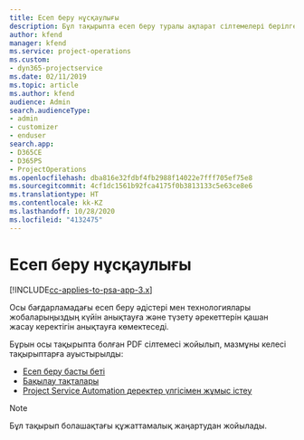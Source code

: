 ```yaml
---
title: Есеп беру нұсқаулығы
description: Бұл тақырыпта есеп беру туралы ақпарат сілтемелері берілген.
author: kfend
manager: kfend
ms.service: project-operations
ms.custom:
- dyn365-projectservice
ms.date: 02/11/2019
ms.topic: article
ms.author: kfend
audience: Admin
search.audienceType:
- admin
- customizer
- enduser
search.app:
- D365CE
- D365PS
- ProjectOperations
ms.openlocfilehash: dba816e32fdbf4fb2988f14022e7fff705ef75e8
ms.sourcegitcommit: 4cf1dc1561b92fca4175f0b3813133c5e63ce8e6
ms.translationtype: HT
ms.contentlocale: kk-KZ
ms.lasthandoff: 10/28/2020
ms.locfileid: "4132475"
---
```

# <a name="reporting-guide"></a>Есеп беру нұсқаулығы

[!INCLUDE[cc-applies-to-psa-app-3.x](../../includes/cc-applies-to-psa-app-3x.md)]

Осы бағдарламадағы есеп беру әдістері мен технологиялары жобаларыңыздың күйін анықтауға және түзету әрекеттерін қашан жасау керектігін анықтауға көмектеседі. 

Бұрын осы тақырыпта болған PDF сілтемесі жойылып, мазмұны келесі тақырыптарға ауыстырылды:

- [Есеп беру басты беті](../reports-reporting-dynamics-365-project-service.md)
- [Бақылау тақталары](../reports-dashboards.md)
- [Project Service Automation деректер үлгісімен жұмыс істеу](../reports-working-project-service-data-model.md)

> [!NOTE]
> Бұл тақырып болашақтағы құжаттамалық жаңартудан жойылады. 
